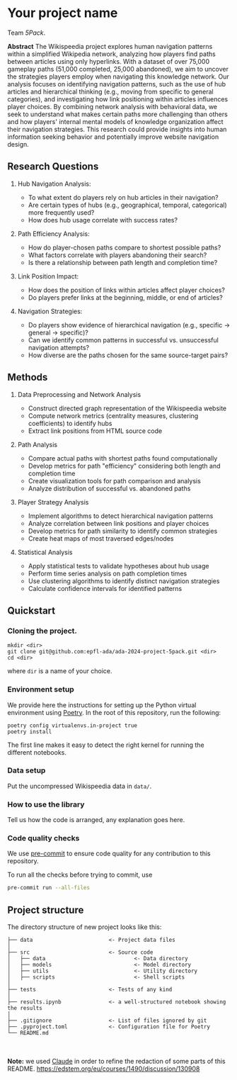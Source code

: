 # Your project name
Team *5Pack*.

**Abstract**
The Wikispeedia project explores human navigation patterns within a simplified Wikipedia network, analyzing how players find paths between articles using only hyperlinks. With a dataset of over 75,000 gameplay paths (51,000 completed, 25,000 abandoned), we aim to uncover the strategies players employ when navigating this knowledge network. Our analysis focuses on identifying navigation patterns, such as the use of hub articles and hierarchical thinking (e.g., moving from specific to general categories), and investigating how link positioning within articles influences player choices. By combining network analysis with behavioral data, we seek to understand what makes certain paths more challenging than others and how players' internal mental models of knowledge organization affect their navigation strategies. This research could provide insights into human information seeking behavior and potentially improve website navigation design.

## Research Questions
1. Hub Navigation Analysis:
   - To what extent do players rely on hub articles in their navigation?
   - Are certain types of hubs (e.g., geographical, temporal, categorical) more frequently used?
   - How does hub usage correlate with success rates?

2. Path Efficiency Analysis:
   - How do player-chosen paths compare to shortest possible paths?
   - What factors correlate with players abandoning their search?
   - Is there a relationship between path length and completion time?

3. Link Position Impact:
   - How does the position of links within articles affect player choices?
   - Do players prefer links at the beginning, middle, or end of articles?

4. Navigation Strategies:
   - Do players show evidence of hierarchical navigation (e.g., specific → general → specific)?
   - Can we identify common patterns in successful vs. unsuccessful navigation attempts?
   - How diverse are the paths chosen for the same source-target pairs?

## Methods
1. Data Preprocessing and Network Analysis
   - Construct directed graph representation of the Wikispeedia website
   - Compute network metrics (centrality measures, clustering coefficients) to identify hubs
   - Extract link positions from HTML source code

2. Path Analysis
   - Compare actual paths with shortest paths found computationally
   - Develop metrics for path "efficiency" considering both length and completion time
   - Create visualization tools for path comparison and analysis
   - Analyze distribution of successful vs. abandoned paths

3. Player Strategy Analysis
   - Implement algorithms to detect hierarchical navigation patterns
   - Analyze correlation between link positions and player choices
   - Develop metrics for path similarity to identify common strategies
   - Create heat maps of most traversed edges/nodes

4. Statistical Analysis
   - Apply statistical tests to validate hypotheses about hub usage
   - Perform time series analysis on path completion times
   - Use clustering algorithms to identify distinct navigation strategies
   - Calculate confidence intervals for identified patterns

## Quickstart

### Cloning the project.
```
mkdir <dir>
git clone git@github.com:epfl-ada/ada-2024-project-5pack.git <dir>
cd <dir>
```
where `dir` is a name of your choice.

### Environment setup

We provide here the instructions for setting up the Python virtual environment using [Poetry](https://python-poetry.org).
In the root of this repository, run the following:
```
poetry config virtualenvs.in-project true
poetry install
```

The first line makes it easy to detect the right kernel for running the different notebooks.

### Data setup

Put the uncompressed Wikispeedia data in `data/`.


### How to use the library

Tell us how the code is arranged, any explanation goes here.

### Code quality checks

We use [pre-commit](https://pre-commit.com) to ensure code quality for any contribution to this repository.

To run all the checks before trying to commit, use
```bash
pre-commit run --all-files
```

## Project structure

The directory structure of new project looks like this:

```
├── data                        <- Project data files
│
├── src                         <- Source code
│   ├── data                            <- Data directory
│   ├── models                          <- Model directory
│   ├── utils                           <- Utility directory
│   ├── scripts                         <- Shell scripts
│
├── tests                       <- Tests of any kind
│
├── results.ipynb               <- a well-structured notebook showing the results
│
├── .gitignore                  <- List of files ignored by git
├── .pyproject.toml             <- Configuration file for Poetry
└── README.md
```

\
\
**Note:** we used [Claude](https://claude.ai) in order to refine the redaction of some parts of this README.
https://edstem.org/eu/courses/1490/discussion/130908
